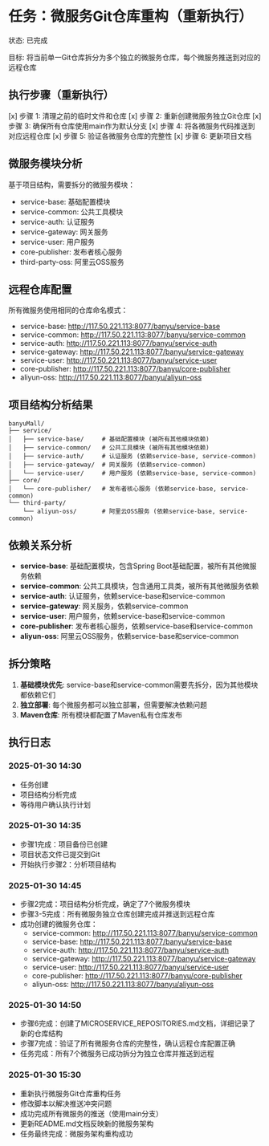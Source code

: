 # 任务：微服务Git仓库重构（重新执行）
状态: 已完成

目标: 将当前单一Git仓库拆分为多个独立的微服务仓库，每个微服务推送到对应的远程仓库

## 执行步骤（重新执行）
[x] 步骤 1: 清理之前的临时文件和仓库
[x] 步骤 2: 重新创建微服务独立Git仓库
[x] 步骤 3: 确保所有仓库使用main作为默认分支
[x] 步骤 4: 将各微服务代码推送到对应远程仓库
[x] 步骤 5: 验证各微服务仓库的完整性
[x] 步骤 6: 更新项目文档

## 微服务模块分析
基于项目结构，需要拆分的微服务模块：
- service-base: 基础配置模块
- service-common: 公共工具模块  
- service-auth: 认证服务
- service-gateway: 网关服务
- service-user: 用户服务
- core-publisher: 发布者核心服务
- third-party-oss: 阿里云OSS服务

## 远程仓库配置
所有微服务使用相同的仓库命名模式：
- service-base: http://117.50.221.113:8077/banyu/service-base
- service-common: http://117.50.221.113:8077/banyu/service-common
- service-auth: http://117.50.221.113:8077/banyu/service-auth
- service-gateway: http://117.50.221.113:8077/banyu/service-gateway
- service-user: http://117.50.221.113:8077/banyu/service-user
- core-publisher: http://117.50.221.113:8077/banyu/core-publisher
- aliyun-oss: http://117.50.221.113:8077/banyu/aliyun-oss

## 项目结构分析结果
```
banyuMall/
├── service/
│   ├── service-base/     # 基础配置模块 (被所有其他模块依赖)
│   ├── service-common/   # 公共工具模块 (被所有其他模块依赖)
│   ├── service-auth/     # 认证服务 (依赖service-base, service-common)
│   ├── service-gateway/  # 网关服务 (依赖service-common)
│   └── service-user/     # 用户服务 (依赖service-base, service-common)
├── core/
│   └── core-publisher/   # 发布者核心服务 (依赖service-base, service-common)
└── third-party/
    └── aliyun-oss/       # 阿里云OSS服务 (依赖service-base, service-common)
```

## 依赖关系分析
- **service-base**: 基础配置模块，包含Spring Boot基础配置，被所有其他微服务依赖
- **service-common**: 公共工具模块，包含通用工具类，被所有其他微服务依赖
- **service-auth**: 认证服务，依赖service-base和service-common
- **service-gateway**: 网关服务，依赖service-common
- **service-user**: 用户服务，依赖service-base和service-common
- **core-publisher**: 发布者核心服务，依赖service-base和service-common
- **aliyun-oss**: 阿里云OSS服务，依赖service-base和service-common

## 拆分策略
1. **基础模块优先**: service-base和service-common需要先拆分，因为其他模块都依赖它们
2. **独立部署**: 每个微服务都可以独立部署，但需要解决依赖问题
3. **Maven仓库**: 所有模块都配置了Maven私有仓库发布


## 执行日志
### 2025-01-30 14:30
- 任务创建
- 项目结构分析完成
- 等待用户确认执行计划

### 2025-01-30 14:35
- 步骤1完成：项目备份已创建
- 项目状态文件已提交到Git
- 开始执行步骤2：分析项目结构

### 2025-01-30 14:45
- 步骤2完成：项目结构分析完成，确定了7个微服务模块
- 步骤3-5完成：所有微服务独立仓库创建完成并推送到远程仓库
- 成功创建的微服务仓库：
  - service-common: http://117.50.221.113:8077/banyu/service-common
  - service-base: http://117.50.221.113:8077/banyu/service-base
  - service-auth: http://117.50.221.113:8077/banyu/service-auth
  - service-gateway: http://117.50.221.113:8077/banyu/service-gateway
  - service-user: http://117.50.221.113:8077/banyu/service-user
  - core-publisher: http://117.50.221.113:8077/banyu/core-publisher
  - aliyun-oss: http://117.50.221.113:8077/banyu/aliyun-oss

### 2025-01-30 14:50
- 步骤6完成：创建了MICROSERVICE_REPOSITORIES.md文档，详细记录了新的仓库结构
- 步骤7完成：验证了所有微服务仓库的完整性，确认远程仓库配置正确
- 任务完成：所有7个微服务已成功拆分为独立仓库并推送到远程

### 2025-01-30 15:30
- 重新执行微服务Git仓库重构任务
- 修改脚本以解决推送冲突问题
- 成功完成所有微服务的推送（使用main分支）
- 更新README.md文档反映新的微服务架构
- 任务最终完成：微服务架构重构成功 